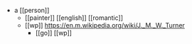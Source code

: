- a [[person]]
	- [[painter]] [[english]] [[romantic]]
	- [[wp]] https://en.m.wikipedia.org/wiki/J._M._W._Turner
		- [[go]] [[wp]]